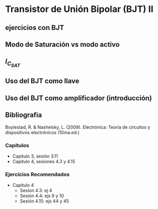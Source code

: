 # Transistor de Unión Bipolar (BJT) II

## ejercicios con BJT

## Modo de Saturación vs modo activo

## $I_{C_{SAT}}$

## Uso del BJT como llave

## Uso del BJT como amplificador (introducción)

## Bibliografia

Boylestad, R. & Nashelsky, L. (2009). Electrónica: Teoría de circuitos y dispositivos electrónicos (10ma.ed.)

### Capítulos
- Capítulo 3, sesión 3.11
- Capítulo 4, sesiones 4.3 y 4.15

### Ejercícios Recomendados
- Capítulo 4
  - Sesíon 4.3: ej 4
  - Sesión 4.4: ejs 9 y 10
  - Sesión 4.15: ejs 44 y 45
